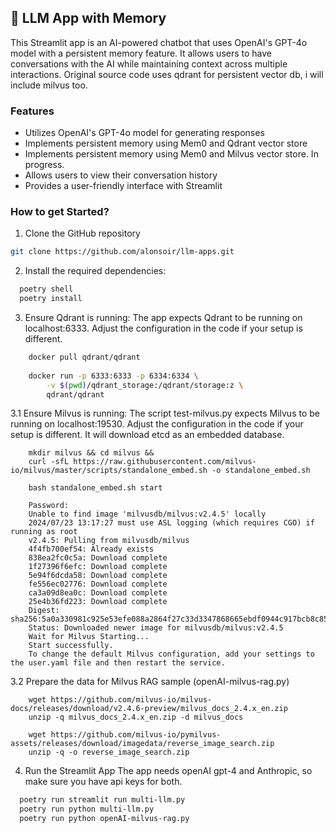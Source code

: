 ## 🧠 LLM App with Memory
This Streamlit app is an AI-powered chatbot that uses OpenAI's GPT-4o model with a persistent memory feature. 
It allows users to have conversations with the AI while maintaining context across multiple interactions.
Original source code uses qdrant for persistent vector db, i will include milvus too.

### Features

- Utilizes OpenAI's GPT-4o model for generating responses
- Implements persistent memory using Mem0 and Qdrant vector store
- Implements persistent memory using Mem0 and Milvus vector store. In progress.
- Allows users to view their conversation history
- Provides a user-friendly interface with Streamlit


### How to get Started?

1. Clone the GitHub repository
```bash
git clone https://github.com/alonsoir/llm-apps.git
```

2. Install the required dependencies:

```bash
  poetry shell
  poetry install
```

3. Ensure Qdrant is running:
The app expects Qdrant to be running on localhost:6333. Adjust the configuration in the code if your setup is different.

```bash
    docker pull qdrant/qdrant
    
    docker run -p 6333:6333 -p 6334:6334 \
        -v $(pwd)/qdrant_storage:/qdrant/storage:z \
        qdrant/qdrant
```
3.1 Ensure Milvus is running:
    The script test-milvus.py expects Milvus to be running on localhost:19530. Adjust the configuration in the code if your setup is
different. It will download etcd as an embedded database.
```
    mkdir milvus && cd milvus && 
    curl -sfL https://raw.githubusercontent.com/milvus-io/milvus/master/scripts/standalone_embed.sh -o standalone_embed.sh
    
    bash standalone_embed.sh start
    
    Password:
    Unable to find image 'milvusdb/milvus:v2.4.5' locally
    2024/07/23 13:17:27 must use ASL logging (which requires CGO) if running as root
    v2.4.5: Pulling from milvusdb/milvus
    4f4fb700ef54: Already exists
    838ea2fc0c5a: Download complete
    1f27396f6efc: Download complete
    5e94f6dcda58: Download complete
    fe556ec02776: Download complete
    ca3a09d8ea0c: Download complete
    25e4b36fd223: Download complete
    Digest: sha256:5a0a330981c925e53efe088a2864f27c33d3347868665ebdf0944c917bcb8c85
    Status: Downloaded newer image for milvusdb/milvus:v2.4.5
    Wait for Milvus Starting...
    Start successfully.
    To change the default Milvus configuration, add your settings to the user.yaml file and then restart the service.

```
3.2 Prepare the data for Milvus RAG sample (openAI-milvus-rag.py)
```
    wget https://github.com/milvus-io/milvus-docs/releases/download/v2.4.6-preview/milvus_docs_2.4.x_en.zip
    unzip -q milvus_docs_2.4.x_en.zip -d milvus_docs
    
    wget https://github.com/milvus-io/pymilvus-assets/releases/download/imagedata/reverse_image_search.zip
    unzip -q -o reverse_image_search.zip

```

4. Run the Streamlit App
    The app needs openAI gpt-4 and Anthropic, so make sure you have api keys for both.
```bash
  poetry run streamlit run multi-llm.py
  poetry run python multi-llm.py
  poetry run python openAI-milvus-rag.py
```
